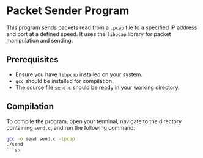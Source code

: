 # Packet Sender Program

This program sends packets read from a `.pcap` file to a specified IP address and port at a defined speed. It uses the `libpcap` library for packet manipulation and sending.

## Prerequisites

- Ensure you have `libpcap` installed on your system.
- `gcc` should be installed for compilation.
- The source file `send.c` should be ready in your working directory.

## Compilation

To compile the program, open your terminal, navigate to the directory containing `send.c`, and run the following command:

```sh
gcc -o send send.c -lpcap
./send
```sh
